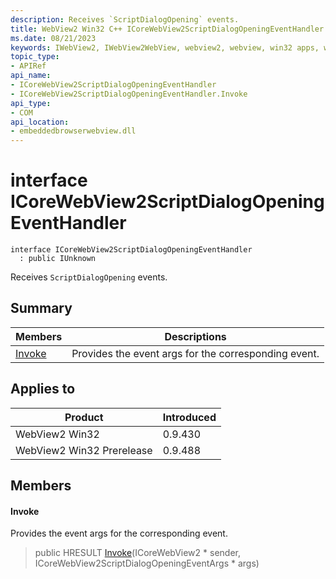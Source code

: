 ```yaml
---
description: Receives `ScriptDialogOpening` events.
title: WebView2 Win32 C++ ICoreWebView2ScriptDialogOpeningEventHandler
ms.date: 08/21/2023
keywords: IWebView2, IWebView2WebView, webview2, webview, win32 apps, win32, edge, ICoreWebView2, ICoreWebView2Controller, browser control, edge html, ICoreWebView2ScriptDialogOpeningEventHandler
topic_type: 
- APIRef
api_name:
- ICoreWebView2ScriptDialogOpeningEventHandler
- ICoreWebView2ScriptDialogOpeningEventHandler.Invoke
api_type:
- COM
api_location:
- embeddedbrowserwebview.dll
---
```


# interface ICoreWebView2ScriptDialogOpeningEventHandler

```
interface ICoreWebView2ScriptDialogOpeningEventHandler
  : public IUnknown
```

Receives `ScriptDialogOpening` events.

## Summary

 Members                        | Descriptions
--------------------------------|---------------------------------------------
[Invoke](#invoke) | Provides the event args for the corresponding event.

## Applies to

Product                         | Introduced
--------------------------------|---------------------------------------------
WebView2 Win32            |    0.9.430
WebView2 Win32 Prerelease |    0.9.488

## Members

#### Invoke

Provides the event args for the corresponding event.

> public HRESULT [Invoke](#invoke)(ICoreWebView2 * sender, ICoreWebView2ScriptDialogOpeningEventArgs * args)

